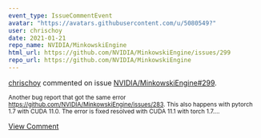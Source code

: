 ```yaml
---
event_type: IssueCommentEvent
avatar: "https://avatars.githubusercontent.com/u/5080549?"
user: chrischoy
date: 2021-01-21
repo_name: NVIDIA/MinkowskiEngine
html_url: https://github.com/NVIDIA/MinkowskiEngine/issues/299
repo_url: https://github.com/NVIDIA/MinkowskiEngine
---
```


<a href='https://github.com/chrischoy' target='_blank'>chrischoy</a> commented on issue <a href='https://github.com/NVIDIA/MinkowskiEngine/issues/299' target='_blank'>NVIDIA/MinkowskiEngine#299</a>.

<small>Another bug report that got the same error https://github.com/NVIDIA/MinkowskiEngine/issues/283. This also happens with pytorch 1.7 with CUDA 11.0. The error is fixed resolved with CUDA 11.1 with torch 1.7....</small>

<a href='https://github.com/NVIDIA/MinkowskiEngine/issues/299' target='_blank'>View Comment</a>